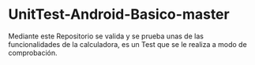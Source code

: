 # UnitTest-Android-Basico-master
Mediante este Repositorio se valida y se prueba unas de las funcionalidades de la calculadora, es un Test que se le realiza a modo de comprobación. 
